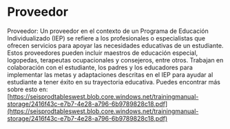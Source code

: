 # Proveedor
Proveedor: Un proveedor en el contexto de un Programa de Educación Individualizado (IEP) se refiere a los profesionales o especialistas que ofrecen servicios para apoyar las necesidades educativas de un estudiante. Estos proveedores pueden incluir maestros de educación especial, logopedas, terapeutas ocupacionales y consejeros, entre otros. Trabajan en colaboración con el estudiante, los padres y los educadores para implementar las metas y adaptaciones descritas en el IEP para ayudar al estudiante a tener éxito en su trayectoria educativa.
Puedes encontrar más sobre esto en: [https://seisprodtableswest.blob.core.windows.net/trainingmanual-storage/2416f43c-e7b7-4e28-a796-6b9789828c18.pdf](https://seisprodtableswest.blob.core.windows.net/trainingmanual-storage/2416f43c-e7b7-4e28-a796-6b9789828c18.pdf)